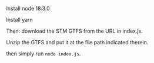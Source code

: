 Install node 18.3.0

Install yarn

Then: download the STM GTFS from the URL in index.js.

Unzip the GTFS and put it at the file path indicated therein.

then simply run `node index.js`.

